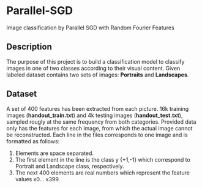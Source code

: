 # Parallel-SGD
Image classification by Parallel SGD with Random Fourier Features

## Description
The purpose of this project is to build a classification model to classify images in one of two classes according to their visual content. 
Given labeled dataset contains two sets of images: **Portraits** and **Landscapes**.

## Dataset
A set of 400 features has been extracted from each picture. 
16k training images (**handout_train.txt**) and 4k testing images (**handout_test.txt**), sampled rougly at the same frequency from both categories. 
Provided data only has the features for each image, from which the actual image cannot be reconstructed. Each line in the files corresponds to one image and is formatted as follows:

1. Elements are space separated.
2. The first element in the line is the class y {+1,-1} which correspond to Portrait and Landscape class, respectively.
3. The next 400 elements are real numbers which represent the feature values x0... x399.
